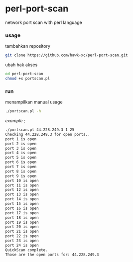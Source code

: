 # perl-port-scan
network port scan with perl language

### usage

tambahkan repository

```bash
git clone https://github.com/hawk-xc/perl-port-scan.git
```

ubah hak akses

```bash
cd perl-port-scan
chmod +x portscan.pl
```

### run
menampilkan manual usage

```bash
./portscan.pl -h
```

*example ;*

```bash
./portscan.pl 44.228.249.3 1 25 
Checking 44.228.249.3 for open ports..
port 1 is open
port 2 is open
port 3 is open
port 4 is open
port 5 is open
port 6 is open
port 7 is open
port 8 is open
port 9 is open
port 10 is open
port 11 is open
port 12 is open
port 13 is open
port 14 is open
port 15 is open
port 16 is open
port 17 is open
port 18 is open
port 19 is open
port 20 is open
port 21 is open
port 22 is open
port 23 is open
port 24 is open
QuickScan complete.
Those are the open ports for: 44.228.249.3
```
